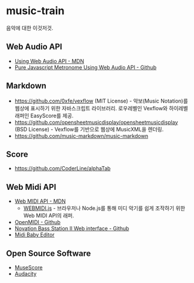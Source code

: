 # music-train

음악에 대한 이것저것.

## Web Audio API

* [Using Web Audio API - MDN](https://developer.mozilla.org/en-US/docs/Web/API/Web_Audio_API/Using_Web_Audio_API)
* [Pure Javascript Metronome Using Web Audio API - Github](https://github.com/scottwhudson/metronome)

## Markdown

* https://github.com/0xfe/vexflow (MIT License) - 악보(Music Notation)를 웹상에 표시하기 위한 자바스크립트 라이브러리. 로우레벨인 Vexflow와 하이레벨 래퍼인 EasyScore를 제공.
* https://github.com/opensheetmusicdisplay/opensheetmusicdisplay (BSD License) - Vexflow를 기반으로 웹상에 MusicXML을 렌더링.
* https://github.com/music-markdown/music-markdown

## Score

* https://github.com/CoderLine/alphaTab

## Web Midi API

* [Web MIDI API - MDN](https://developer.mozilla.org/en-US/docs/Web/API/Web_MIDI_API)
  * [WEBMIDI.js](https://webmidijs.org/) - 브라우저나 Node.js를 통해 미디 악기를 쉽게 조작하기 위한 Web MIDI API의 래퍼.
* [OpenMIDI - Github](https://github.com/Morningstar-Engineering/openmidi)
* [Novation Bass Station II Web interface - Github](https://github.com/francoisgeorgy/BS2-Web)
* [Midi Baby Editor](https://studiocode.dev/midi-baby-editor/)

## Open Source Software

* [MuseScore](https://github.com/musescore/MuseScore)
* [Audacity](https://github.com/audacity/audacity)
